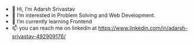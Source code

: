 <!---
- 👋 Hi, I’m @adarshsrivastav1
- 👀 I’m interested in ...
- 🌱 I’m currently learning ...
- 💞️ I’m looking to collaborate on ...
- 📫 How to reach me ...

<!---
adarshsrivastav1/adarshsrivastav1 is a ✨ special ✨ repository because its `README.md` (this file) appears on your GitHub profile.
You can click the Preview link to take a look at your changes.
--->

- 👋 Hi, I’m Adarsh Srivastav
- 👀 I’m interested in Problem Solving and Web Development.
- 🌱 I’m currently learning Frontend
- 📫 you can reach me on linkedin at https://www.linkedin.com/in/adarsh-srivastav-492909176/
